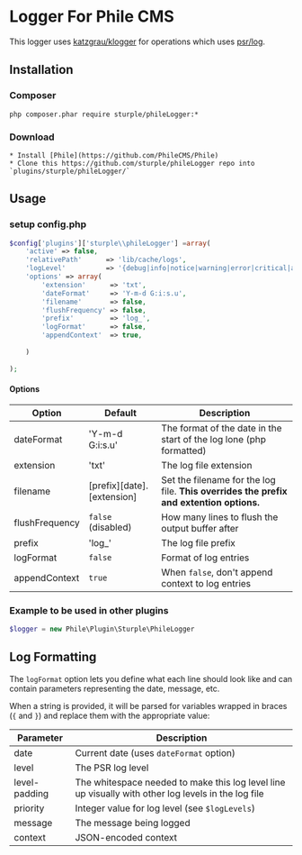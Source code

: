 # Logger For Phile CMS

This logger uses [katzgrau/klogger](https://packagist.org/packages/katzgrau/klogger) for operations which uses [psr/log](https://packagist.org/packages/psr/log).


## Installation
### Composer
```
php composer.phar require sturple/phileLogger:*
```

### Download
```
* Install [Phile](https://github.com/PhileCMS/Phile)
* Clone this https://github.com/sturple/phileLogger repo into `plugins/sturple/phileLogger/`
```


## Usage

### setup config.php

``` php
$config['plugins']['sturple\\phileLogger'] =array(	
	'active' => false,
	'relativePath' 		=> 'lib/cache/logs',
	'logLevel' 			=> '{debug|info|notice|warning|error|critical|alert|emergency}',
	'options' => array(
		'extension'      => 'txt',
		'dateFormat'     => 'Y-m-d G:i:s.u',
		'filename'       => false,
		'flushFrequency' => false,
		'prefix'         => 'log_',
		'logFormat'      => false,
		'appendContext'  => true,
		
	)
  
);

```
#### Options

| Option | Default | Description |
| ------ | ------- | ----------- |
| dateFormat | 'Y-m-d G:i:s.u' | The format of the date in the start of the log lone (php formatted) |
| extension | 'txt' | The log file extension |
| filename | [prefix][date].[extension] | Set the filename for the log file. **This overrides the prefix and extention options.** |
| flushFrequency | `false` (disabled) | How many lines to flush the output buffer after |
| prefix  | 'log_' | The log file prefix |
| logFormat | `false` | Format of log entries |
| appendContext | `true` | When `false`, don't append context to log entries |


### Example to be used in other plugins
``` php
$logger = new Phile\Plugin\Sturple\PhileLogger
```


## Log Formatting

The `logFormat` option lets you define what each line should look like and can contain parameters representing the date, message, etc.

When a string is provided, it will be parsed for variables wrapped in braces (`{` and `}`) and replace them with the appropriate value:

| Parameter | Description |
| --------- | ----------- |
| date | Current date (uses `dateFormat` option) |
| level | The PSR log level |
| level-padding | The whitespace needed to make this log level line up visually with other log levels in the log file |
| priority | Integer value for log level (see `$logLevels`) |
| message | The message being logged |
| context | JSON-encoded context |
